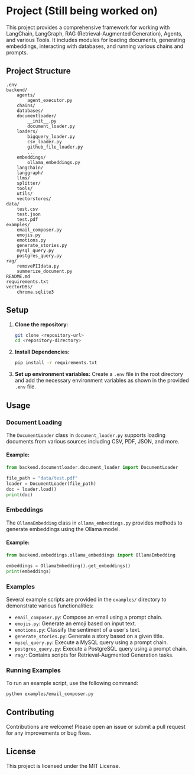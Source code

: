 # Project (Still being worked on)

This project provides a comprehensive framework for working with LangChain, LangGraph, RAG (Retrieval-Augmented Generation), Agents, and various Tools. It includes modules for loading documents, generating embeddings, interacting with databases, and running various chains and prompts.

## Project Structure
```
.env
backend/
    agents/
        agent_executor.py
    chains/
    databases/
    documentloader/
        __init__.py
        document_loader.py
    loaders/
        bigquery_loader.py
        csv_loader.py
        github_file_loader.py
        ...
    embeddings/
        ollama_embeddings.py
    langchain/
    langgraph/
    llms/
    splitter/
    tools/
    utils/
    vectorstores/
data/
    test.csv
    test.json
    test.pdf
examples/
    email_composer.py
    emojis.py
    emotions.py
    generate_stories.py
    mysql_query.py
    postgres_query.py
rag/
    removePIIdata.py
    summerize_document.py
README.md
requirements.txt
vectorDBs/
    chroma.sqlite3
```

## Setup

1. **Clone the repository:**
   ```sh
   git clone <repository-url>
   cd <repository-directory>
   ```

2. **Install Dependencies:**
   ```sh 
   pip install -r requirements.txt
   ```

3. **Set up environment variables:**
   Create a `.env` file in the root directory and add the necessary environment variables as shown in the provided `.env` file.

## Usage

### Document Loading
The `DocumentLoader` class in `document_loader.py` supports loading documents from various sources including CSV, PDF, JSON, and more.

#### Example:
```python
from backend.documentloader.document_loader import DocumentLoader

file_path = "data/test.pdf"
loader = DocumentLoader(file_path)
doc = loader.load()
print(doc)
```

### Embeddings
The `OllamaEmbedding` class in `ollama_embeddings.py` provides methods to generate embeddings using the Ollama model.

#### Example:
```python
from backend.embeddings.ollama_embeddings import OllamaEmbedding

embeddings = OllamaEmbedding().get_embeddings()
print(embeddings)
```

### Examples
Several example scripts are provided in the `examples/` directory to demonstrate various functionalities:

- `email_composer.py`: Compose an email using a prompt chain.
- `emojis.py`: Generate an emoji based on input text.
- `emotions.py`: Classify the sentiment of a user's text.
- `generate_stories.py`: Generate a story based on a given title.
- `mysql_query.py`: Execute a MySQL query using a prompt chain.
- `postgres_query.py`: Execute a PostgreSQL query using a prompt chain.
- `rag/`: Contains scripts for Retrieval-Augmented Generation tasks.

### Running Examples
To run an example script, use the following command:

```sh
python examples/email_composer.py
```

## Contributing
Contributions are welcome! Please open an issue or submit a pull request for any improvements or bug fixes.

## License
This project is licensed under the MIT License.
